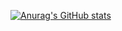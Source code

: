 [![Anurag's GitHub stats](https://github-readme-stats.vercel.app/api?username=escapist-berlin&theme=vue-dark_icons=true)](https://github.com/anuraghazra/github-readme-stats)
